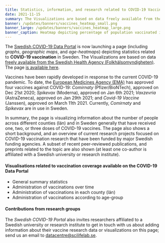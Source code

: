 ```yaml
---
title: Statistics, information, and research related to COVID-19 Vaccination in Sweden now available on the Portal
date: 2021-11-15
summary: The Visualizations are based on data freely available from the Swedish Health Agency (Folkhälsomyndigheten).
banner: /updates/banners/vaccines_heatmap_small.png
banner_large: /updates/banners/vaccines_heatmap_large.png
banner_caption: Heatmap depicting percentage of population vaccinated in various age groups as of Dec 14, 2021.
---
```


The [Swedish COVID-19 Data Portal](https://covid19dataportal.se) is now launching a page (including *graphs*, *geographic maps*, and *age-heatmaps*) depicting statistics related to **COVID-19 vaccination** in Sweden. The Visualizations are based on data [freely available from the Swedish Health Agency (Folkhälsomyndigheten)](https://www.folkhalsomyndigheten.se/folkhalsorapportering-statistik/statistikdatabaser-och-visualisering/vaccinationsstatistik/statistik-for-vaccination-mot-covid-19). The page [is available here](/data_types/health_data/vaccines/).

Vaccines have been rapidly developed in response to the current COVID-19 pandemic. To date, the [European Medicines Agency (EMA)](https://www.ema.europa.eu/en) has approved four vaccines against COVID-19: *Comirnaty* (Pfizer/BioNTech), approved on Dec 21st 2020; *Spikevax* (Moderna), approved on Jan 6th 2021; *Vaxzevria* (AstraZeneca), approved on Jan 29th 2021; and *Covid-19 Vaccine* (Janssen), approved on March 11th 2021. Currently, *Comirnaty* and *Spikevax* are in use in Sweden.

In summary, the page is visualizing information about the number of people across different counties (län) and in Sweden generally that have received one, two, or three doses of COVID-19 vaccines. The page also shows a short background, and an overview of current research projects focused on COVID-19 vaccination research that have been funded by major Swedish funding agencies. A subset of recent peer-reviewed publications, and preprints related to the topic are also shown (at least one co-author is affiliated with a Swedish university or research institute).

#### Visualisations related to vaccination coverage available on the COVID-19 Data Portal

- General summary statistics
- Administration of vaccinations over time
- Administration of vaccinations in each county (län)
- Administration of vaccinations according to age-group

#### Contributions from research groups

The *Swedish COVID-19 Portal* also invites researchers affiliated to a Swedish university or research institute to get in touch with us about adding information about their vaccine research data or visualizations on this page; send us an email to [datacentre@scilifelab.se](mailto:datacentre@scilifelab.se).
